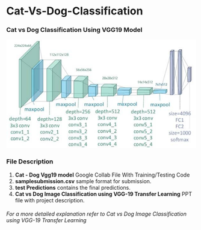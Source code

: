 # Cat-Vs-Dog-Classification
### Cat vs Dog Classification Using VGG19 Model

![alt text](https://github.com/nogifeet/Cat-Vs-Dog-Classification/blob/main/vgg19.png "VGG-19")

### File Description

1. **Cat - Dog Vgg19 model** Google Collab File With Training/Testing Code
5. **samplesubmission.csv** sample format for submission.
6. **test Predictions** contains the final predictions.
7. **Cat vs Dog Image Classification using VGG-19 Transfer Learning** PPT file with project description.

###### For a more detailed explanation refer to Cat vs Dog Image Classification using VGG-19 Transfer Learning



